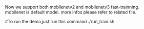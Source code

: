 Now we support both mobilenetv2 and mobilenetv3 fast-trainning.
mobilenet is default model.
more infos please refer to related file.

#To run the demo,just run this command
./run_train.sh
